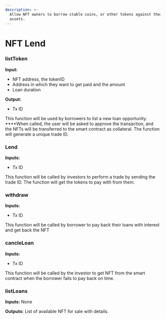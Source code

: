 ```yaml
---
description: >-
  Allow NFT owners to borrow stable coins, or other tokens against their NFT
  assets.
---
```


# NFT Lend

### **listToken**

**Input:** 

* NFT address, the tokenID
* Address in which they want to get paid and the amount 
* Loan duration

**Output:**

* Tx ID

This function will be used by borrowers to list a new loan opportunity.   
****When called, the user will be asked to approve the transaction, and the NFTs will be transferred to the smart contract as collateral. The function will generate a unique trade ID.

### Lend

**Inputs:**

* Tx ID

This function will be called by investors to perform a trade by sending the trade ID. The function will get the tokens to pay with from them.

### **withdraw**

**Inputs:**

* Tx ID

This function will be called by borrower to pay back their loans with interest and get back the NFT

### **cancleLoan**

**Inputs:**

* Tx ID

This function will be called by the investor to get NFT from the smart contract when the borrower fails to pay back on time.

### **listLoans**

**Inputs:** None

**Outputs:** List of available NFT for sale with details.

